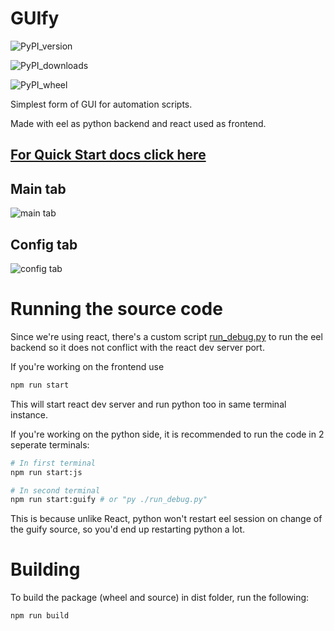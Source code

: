 # GUIfy

![PyPI_version](https://img.shields.io/pypi/v/guify?style=for-the-badge)

![PyPI_downloads](https://img.shields.io/pypi/dm/guify?style=for-the-badge)

![PyPI_wheel](https://img.shields.io/pypi/wheel/guify?style=for-the-badge)

Simplest form of GUI for automation scripts.

Made with eel as python backend and react used as frontend.

## **[For Quick Start docs click here](../README.md)**

## Main tab

![main tab](./images/main_tab.png)

## Config tab

![config tab](./images/config_tab.png)

# Running the source code

Since we're using react, there's a custom script [run_debug.py](../run_debug.py) to run the eel backend so it does not conflict with the react dev server port.

If you're working on the frontend use

```bash
npm run start
```

This will start react dev server and run python too in same terminal instance.

If you're working on the python side, it is recommended to run the code in 2 seperate terminals:

```bash
# In first terminal
npm run start:js

# In second terminal
npm run start:guify # or "py ./run_debug.py"
```

This is because unlike React, python won't restart eel session on change of the guify source, so you'd end up restarting python a lot.

# Building

To build the package (wheel and source) in dist folder, run the following:

`npm run build`
